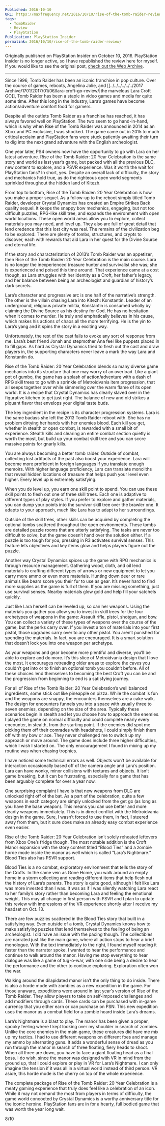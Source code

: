 ```yaml
---
Published: 2016-10-10
URL: https://maxfrequency.net/2016/10/10/rise-of-the-tomb-raider-review/
tags:
  - TombRaider
  - Review
  - PlayStation
Publication: PlayStation Insider
permalink: 2016/10/10/rise-of-the-tomb-raider-review/
---
```

Originally published on PlayStation Insider on October 10, 2016. PlayStation Insider is no longer active, so I have republished the review here for myself. If you would like to see the original post, [check out the Web Archive](http://web.archive.org/web/20161105081247/http://playstationinsider.com/2016/10/rise-of-the-tomb-raider-20-year-celebration-review-ps4/).

---

Since 1996, Tomb Raider has been an iconic franchise in pop culture. Over the course of games, reboots, Angelina Jolie, and [[../../../../../../2017 Archive/1701/2017/01/06/lara-croft-go-review/|the marvelous Lara Croft GO]], Tomb Raider has been a staple in video games and media for quite some time. After this long in the industry, Lara’s games have become action/adventure comfort food for gamers. 

Despite all the outlets Tomb Raider as a franchise has reached, it has always favored well on PlayStation. The two seem to go hand-in-hand, which is why when Rise of the Tomb Raider was announced in 2014 as an Xbox and PC exclusive, I was shocked. The game came out in 2015 to much critical acclaim and PlayStation fans were stuck patiently awaiting their turn to dig into the next grand adventure with the English archeologist.

One year later, PS4 owners now have the opportunity to go with Lara on her latest adventure. Rise of the Tomb Raider: 20 Year Celebration is the same story and world as last year’s game, but packed with all the previous DLC, new content to explore, and a PSVR experience. Was it worth the wait for PlayStation fans? In short, yes. Despite an overall lack of difficulty, the story and mechanics hold true, as do the righteous open world segments sprinkled throughout the hidden land of Kitezh.

From top to bottom, Rise of the Tomb Raider: 20 Year Celebration is how you make a proper sequel. As a follow-up to the reboot simply titled Tomb Raider, developer Crystal Dynamics has created an Empire Strikes Back quality sequel. It keeps the snappy bow mechanics, engaging, but not too difficult puzzles, RPG-like skill tree, and expands the environment with open world locations. These open world areas allow you to explore, collect materials you may need, and level up. They also are full of great detail that lend credence that this lost city was real. The remains of the civilization beg to be explored. There are plenty of tombs, structures, and crypts to discover, each with rewards that aid Lara in her quest for the Divine Source and eternal life.

If the story and characterization of 2013’s Tomb Raider was an appetizer, then Rise of the Tomb Raider: 20 Year Celebration is the main course. Lara is no longer the inexperienced treasure hunter and survivalist she was; she is experienced and poised this time around. That experience came at a cost though, as Lara struggles with her identity as a Croft, her father’s legacy, and her balance between being an archeologist and guardian of history’s dark secrets.

Lara’s character and progressive arc is one half of the narrative’s strength. The other is the villain chasing Lara into Kitezh: Konstantin. Leader of an underground, religious private militia, Konstantin is consumed wholly by claiming the Divine Source as his destiny for God. He has no hesitation when it comes to murder. He truly and emphatically believes in his cause, which makes his actions of chaos all the more terrifying. He is the yin to Lara’s yang and it spins the story in a exciting way. 

Unfortunately, the rest of the cast fails to evoke any sort of response from me. Lara’s best friend Jonah and stepmother Ana feel like puppets placed in to fill gaps. As hard as Crystal Dynamics tried to flesh out the cast and draw players in, the supporting characters never leave a mark the way Lara and Konstantin do.

Rise of the Tomb Raider: 20 Year Celebration blends so many diverse game mechanics into its structure that one may worry of an overload. Like a giant pot of gumbo, the game has a splash of action/adventure with a dash of RPG skill trees to go with a sprinkle of Metroidvania item progression, that all seeps together over while simmering over the warm flame of its open world. It is a recipe that Crystal Dynamics has clearly slaved over in the figurative kitchen to get just right. The balance of new and old strikes a piquant flavor that envelops your digital taste buds. 

The key ingredient in the recipe is its character progression systems. Lara is the same badass she left the 2013 Tomb Raider reboot with. She has no problem dirtying her hands with her enemies blood. Each kill you get, whether in stealth or open combat, is rewarded with a small bit of experience. Stealth kills and clearing an entire combat section quietly is worth the most, but build up your combat skill tree and you can score massive points for gnarly kills.

You are always becoming a better tomb raider. Outside of combat, collecting lost artifacts of the past also boost your experience. Lara will become more proficient in foreign languages if you translate enough memoirs. With higher language proficiency, Lara can translate monoliths that reveal hidden locations of treasure that helps push your level even higher. Every level up is extremely satisfying.

When you do level up, you earn one skill point to spend. You can use these skill points to flesh out one of three skill trees. Each one is adaptive to different types of play styles. If you prefer to explore and gather materials, you can dump your points into the survivor skill tree over the brawler one. It adapts to your approach, much like Lara has to adapt to her surroundings.

Outside of the skill trees, other skills can be acquired by completing the optional tombs scattered throughout the open environments. These tombs are detailed puzzle rooms that are utterly satisfying. The tasks are never too difficult to solve, but the game doesn’t hand over the solution either. If a puzzle is too tough for you, pressing in R3 activates survival senses. This feature lets objectives and key items glow and helps players figure out the puzzle.

Another way Crystal Dynamics spices up the game with RPG mechanics is through resource management. Gathering wood, cloth, and oil lend materials to crafting different types of arrows or new equipment to let you carry more ammo or even more materials. Hunting down deer or rare animals like bears score you their fur to use as gear. It’s never hard to find more supplies as the game is full of them. If you are missing something, just use survival senses. Nearby materials glow gold and help fill your satchels quickly.

Just like Lara herself can be leveled up, so can her weapons. Using the materials you gather you allow you to invest in skill trees for the four archetypes of weapons in the game: Assault rifle, pistol, shotgun, and bow. You can collect a variety of these types of weapons over the course of the game, but the perks carry over. If you invest a ton of materials into your first pistol, those upgrades carry over to any other pistol. You aren’t punished for spending the materials. In fact, you are encouraged. It is a smart solution that doesn’t lock you into one weapon per archetype. 

As your weapons and gear become more plentiful and diverse, you’ll be able to explore and do more. It’s this slice of Metroidvania design that I love the most. It encourages retreading older areas to explore the caves you couldn’t get into or to finish an optional tomb you couldn’t before. All of these choices lend themselves to becoming the best Croft you can be and the progression from beginning to end is a satisfying journey.

For all of Rise of the Tomb Raider: 20 Year Celebration’s well balanced ingredients, some stick out like pineapple on pizza. While the combat is fun and the weapons are snappy, the encounters themselves are a cake walk. The design for encounters funnels you into a space with usually three to seven enemies, depending on the size of the area. Typically these scenarios begin in stealth and let you choose how to approach the enemies. I played the game on normal difficulty and could complete nearly every encounter, in stealth, from the starting point. If the enemies did spot me picking them off their comrades with headshots, I could simply finish them off with my bow or axe. They never challenged me to switch up my approach or move around. The game does include three higher difficulties, which I wish I started on. The only encouragement I found in mixing up my routine was when chasing trophies. 

I have noticed some technical errors as well. Objects won’t be available for interaction occasionally based off of the camera angle and Lara’s position. Lara can have wonky, minor collisions with textures and objects. It isn’t game breaking, but it can be frustrating, especially for a game that has been arguably complete for over a year now.

One surprising complaint I have is that new weapons from DLC are unlocked right off of the bat. As a part of the celebration, quite a few weapons in each category are simply unlocked from the get go (as long as you have the base weapon). This means you can use better and more deadly weapons immediately. This is in direct conflict with the Metroidvania design in the game. Sure, I wasn’t forced to use them, in fact, I steered away from them, but it sure does make an already easy combat experience even easier.

Rise of the Tomb Raider: 20 Year Celebration isn’t solely reheated leftovers from Xbox One’s fridge though. The most notable addition is the Croft Manor expansion with the story content titled “Blood Ties” and a zombie horde mode inside the manor as well which is called “Lara’s Nightmare.” Blood Ties also has PSVR support.

Blood Ties is a no combat, exploratory environment that tells the story of the Crofts. In the same vein as Gone Home, you walk around an empty home in a storm collecting and reading different items that help flesh out the history of Lara’s parents. The story is quite good, although I felt like Lara was more invested than I was. It was as if I was silently watching Lara react to her family’s story rather than becoming Lara and feeling the emotional weight. This may all change in first person with PSVR and I plan to update this review with impressions of the VR experience shortly after I receive my headset on Oct. 13. 

There are few puzzles scattered in the Blood Ties story that built in a satisfying way. Even outside of a tomb, Crystal Dynamics knows how to make satisfying puzzles that lend themselves to the feeling of being an archeologist. I did have an issue with the pacing though. The collectibles are narrated just like the main game, where all action stops to hear a brief monologue. With the text immediately to the right, I found myself reading it faster than the narrator spoke. I wanted to hear the performance and continue to walk around the manor. Having me stop everything to hear dialogue was like a game of tug-o-war, with one side being a desire to hear the performance and the other to continue exploring. Exploration often won the war. 

Walking around the dilapidated manor isn’t the only thing to do inside. There is also a horde mode with zombies as a new expedition in the game. For those unaware, expeditions were around in last year’s version of Rise of the Tomb Raider. They allow players to take on self-imposed challenges and add modifiers through cards. These cards can be purchased with in-game currency that you either earn or can purchase on PSN. This new expedition uses the manor as a combat field for a zombie hoard inside Lara’s dreams.

Lara’s Nightmare is a blast to play. The manor has been given a proper, spooky feeling where I kept looking over my shoulder in search of zombies. Unlike the core enemies in the main game, these creatures did have me mix up my tactics. I had to use different weapons on different foes and manage my ammo by alternating guns. It adds a wonderful sense of dread as you run through the manor in search of three floating, fiery heads to shoot. When all three are down, you have to face a giant floating head as a final boss. I do wish, since the manor was designed with VR in mind from the ground up, that I could explore or play in VR for Lara’s Nightmare. I can only imagine the tension if it was all in a virtual world instead of third person. VR aside, this horde mode is the cherry on top of the whole experience.

The complete package of Rise of the Tomb Raider: 20 Year Celebration is a meaty gaming experience that truly does feel like a celebration of an icon. While it may not demand the most from players in terms of difficulty, the game world concocted by Crystal Dynamics is a worthy anniversary title for the iconic heroine. PlayStation fans are in for a hearty, full bodied game that was worth the year long wait.

8/10